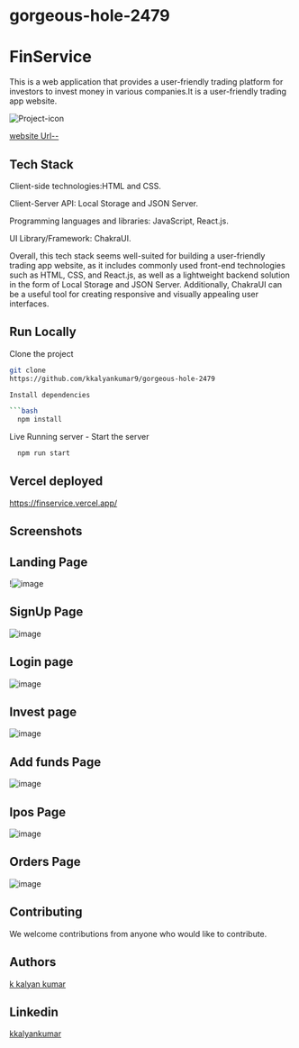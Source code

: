 # gorgeous-hole-2479

# FinService

This is a web application that provides a user-friendly trading platform for investors to invest money in various companies.It is a user-friendly trading app website.

![Project-icon](https://t4.ftcdn.net/jpg/00/79/77/19/360_F_79771929_dkEtuIuxFdNOlv6Evj1Nj1kaSLgSas34.jpg)



[website Url--](https://melodious-mousse-545bd5.netlify.app/)

## Tech Stack
Client-side technologies:HTML and CSS.

Client-Server API: Local Storage and JSON Server.

Programming languages and libraries: JavaScript, React.js.

UI Library/Framework: ChakraUI.

Overall, this tech stack seems well-suited for building a user-friendly trading app website, as it includes commonly used front-end technologies such as HTML, CSS, and React.js, as well as a lightweight backend solution in the form of Local Storage and JSON Server. Additionally, ChakraUI can be a useful tool for creating responsive and visually appealing user interfaces.

## Run Locally

Clone the project
```bash
git clone
https://github.com/kkalyankumar9/gorgeous-hole-2479

Install dependencies

```bash
  npm install
```
Live Running server  -
Start the server

```bash
  npm run start
```
## Vercel deployed
https://finservice.vercel.app/

## Screenshots

## Landing Page
!![image](https://github.com/kkalyankumar9/gorgeous-hole-2479/assets/112814583/f0aaf7eb-cbc3-43e6-a2e3-f39a444c3f22)

## SignUp Page
![image](https://github.com/kkalyankumar9/gorgeous-hole-2479/assets/112814583/de6ee690-a846-4df6-9c04-4840e47bd3af)

## Login page
![image](https://github.com/kkalyankumar9/gorgeous-hole-2479/assets/112814583/a4bdf83d-1cfc-4a84-8430-b563b556df4f)

## Invest page
![image](https://github.com/kkalyankumar9/gorgeous-hole-2479/assets/112814583/640fe2da-ccb8-43b9-9406-31c7355eb441)

## Add funds Page
![image](https://github.com/kkalyankumar9/gorgeous-hole-2479/assets/112814583/3996fde2-03e5-490c-8430-b6014f7c3264)

## Ipos Page
![image](https://github.com/kkalyankumar9/gorgeous-hole-2479/assets/112814583/33d8af73-71e7-4aaa-8a73-ced9970ea9bf)

## Orders Page
![image](https://github.com/kkalyankumar9/gorgeous-hole-2479/assets/112814583/e9d4b652-674b-4faf-9920-a21999e61311)

## Contributing

We welcome contributions from anyone who would like to contribute.

## Authors

 [k kalyan kumar](https://github.com/kkalyankumar9)
## Linkedin

 [kkalyankumar]([https://www.linkedin.com/in/neelesh-n-h-2704a7196/](https://www.linkedin.com/in/k-kalyan-kumar-a44321163/))

